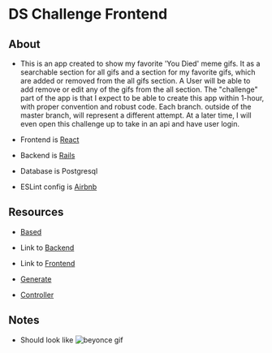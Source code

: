 # DS Challenge Frontend

## About

- This is an app created to show my favorite 'You Died' meme gifs. It as a searchable section for all gifs and a section for my favorite gifs, which are added or removed from the all gifs section. A User will be able to add remove or edit any of the gifs from the all section. The "challenge" part of the app is that I expect to be able to create this app within 1-hour, with proper convention and robust code. Each branch. outside of the master branch, will represent a different attempt. At a later time, I will even open this challenge up to take in an api and have user login.

- Frontend is [React](https://reactjs.org/docs/create-a-new-react-app.html)

- Backend is [Rails](https://medium.com/@ethanryan/creating-a-new-rails-api-with-a-postgresql-database-488ffce649d9)

- Database is Postgresql

- ESLint config is [Airbnb](https://github.com/paulolramos/eslint-prettier-airbnb-react)

## Resources

- [Based](https://github.com/Bearinawolfpack/dsYouDied)

- Link to [Backend](https://github.com/Bearinawolfpack/DSChallengeBackend)

- Link to [Frontend](https://github.com/Bearinawolfpack/DSChallengeFrontend)

- [Generate](https://medium.com/@kevinyckim33/rails-generators-cli-cheatsheet-711295e7a1ed)

- [Controller](https://www.tutorialspoint.com/ruby-on-rails/rails-controllers.htm)

## Notes

- Should look like ![beyonce gif](bey-slay.gif)
